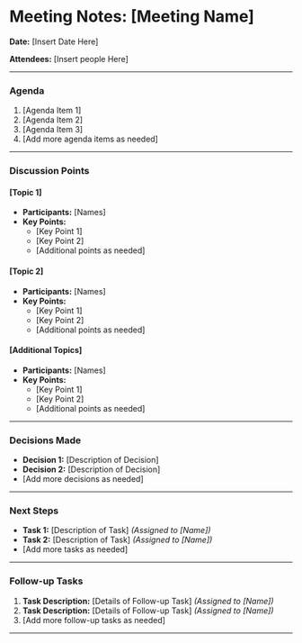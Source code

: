 # Meeting Notes: [Meeting Name]

**Date:** [Insert Date Here]

**Attendees:** [Insert people Here]

---

### Agenda

1. [Agenda Item 1]
2. [Agenda Item 2]
3. [Agenda Item 3]
4. [Add more agenda items as needed]

---

### Discussion Points

#### [Topic 1]

- **Participants:** [Names]
- **Key Points:**
  - [Key Point 1]
  - [Key Point 2]
  - [Additional points as needed]

#### [Topic 2]

- **Participants:** [Names]
- **Key Points:**
  - [Key Point 1]
  - [Key Point 2]
  - [Additional points as needed]

#### [Additional Topics]

- **Participants:** [Names]
- **Key Points:**
  - [Key Point 1]
  - [Key Point 2]
  - [Additional points as needed]

---

### Decisions Made

- **Decision 1:** [Description of Decision]
- **Decision 2:** [Description of Decision]
- [Add more decisions as needed]

---

### Next Steps

- **Task 1:** [Description of Task] *(Assigned to [Name])*
- **Task 2:** [Description of Task] *(Assigned to [Name])*
- [Add more tasks as needed]

---

### Follow-up Tasks

1. **Task Description:** [Details of Follow-up Task] *(Assigned to [Name])*
2. **Task Description:** [Details of Follow-up Task] *(Assigned to [Name])*
3. [Add more follow-up tasks as needed]

---
